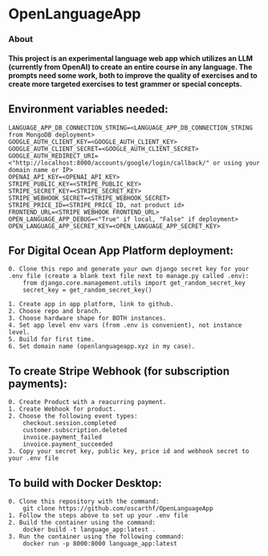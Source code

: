 # OpenLanguageApp

### About
#### This project is an experimental language web app which utilizes an LLM (currently from OpenAI) to create an entire course in any language. The prompts need some work, both to improve the quality of exercises and to create more targeted exercises to test grammer or special concepts.

## Environment variables needed:

```
LANGUAGE_APP_DB_CONNECTION_STRING=<LANGUAGE_APP_DB_CONNECTION_STRING from MongoDB deployment>
GOOGLE_AUTH_CLIENT_KEY=<GOOGLE_AUTH_CLIENT_KEY>
GOOGLE_AUTH_CLIENT_SECRET=<GOOGLE_AUTH_CLIENT_SECRET>
GOOGLE_AUTH_REDIRECT_URI=<"http://localhost:8000/accounts/google/login/callback/" or using your domain name or IP>
OPENAI_API_KEY=<OPENAI_API_KEY>
STRIPE_PUBLIC_KEY=<STRIPE_PUBLIC_KEY>
STRIPE_SECRET_KEY=<STRIPE_SECRET_KEY>
STRIPE_WEBHOOK_SECRET=<STRIPE_WEBHOOK_SECRET>
STRIPE_PRICE_ID=<STRIPE_PRICE_ID, not product id>
FRONTEND_URL=<STRIPE WEBHOOK FRONTEND_URL>
OPEN_LANGUAGE_APP_DEBUG=<"True" if local, "False" if deployment>
OPEN_LANGUAGE_APP_SECRET_KEY=<OPEN_LANGUAGE_APP_SECRET_KEY>
```

## For Digital Ocean App Platform deployment:

```
0. Clone this repo and generate your own django secret key for your .env file (create a blank text file next to manage.py called .env):
    from django.core.management.utils import get_random_secret_key  
    secret_key = get_random_secret_key()

1. Create app in app platform, link to github.
2. Choose repo and branch.
3. Choose hardware shape for BOTH instances.
4. Set app level env vars (from .env is convenient), not instance level.
5. Build for first time.
6. Set domain name (openlanguageapp.xyz in my case).
```

## To create Stripe Webhook (for subscription payments):

```
0. Create Product with a reacurring payment.
1. Create Webhook for product.
2. Choose the following event types:
    checkout.session.completed
    customer.subscription.deleted
    invoice.payment_failed
    invoice.payment_succeeded
3. Copy your secret key, public key, price id and webhook secret to your .env file
```

## To build with Docker Desktop:

```
0. Clone this repository with the command:
    git clone https://github.com/oscarthf/OpenLanguageApp
1. Follow the steps above to set up your .env file
2. Build the container using the command:
    docker build -t language_app:latest .
3. Run the container using the following command:
    docker run -p 8000:8000 language_app:latest
```